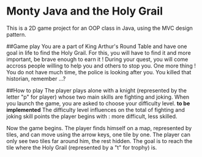 Monty Java and the Holy Grail
=============

This is a 2D game project for an OOP class in Java, using the MVC design pattern.

##Game play
You are a part of King Arthur's Round Table and have one goal in life to find the Holy Grail.
For this, you will have to find it and more important, be brave enough to earn it ! 
During your quest, you will come accross people willing to help you and others to stop you.
One more thing ! You do not have much time, the police is looking after you.
You killed that historian, remember ...?

##How to play
The player plays alone with a knight (represented by the letter "p" for player) whose two main skills are fighting and joking.
When you launch the game, you are asked to choose your difficulty level. **to be implemented**
The difficulty level influences on the total of fighting and joking skill points the player begins with : more difficult, less skilled.

Now the game begins.
The player finds himself on a map, represented by tiles, and can move using the arrow keys, one tile by one.
The player can only see two tiles far around him, the rest hidden.
The goal is to reach the tile where the Holy Grail (represented by a "t" for trophy) is.

